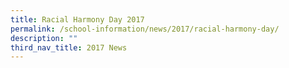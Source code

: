 ```yaml
---
title: Racial Harmony Day 2017
permalink: /school-information/news/2017/racial-harmony-day/
description: ""
third_nav_title: 2017 News
---
```

